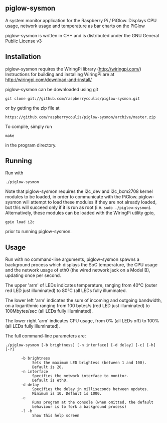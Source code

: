 piglow-sysmon
-------------
A system monitor application for the Raspberry Pi / PiGlow.
Displays CPU usage, network usage and temperature as bar charts on the PiGlow

piglow-sysmon is written in C++ and is distributed under the GNU General Public License v3

Installation
------------
piglow-sysmon requires the WiringPi library (http://wiringpi.com/)
Instructions for building and installing WiringPi are at http://wiringpi.com/download-and-install/

piglow-sysmon can be downloaded using git

	git clone git://github.com/raspberrycoulis/piglow-sysmon.git

or by getting the zip file at

    https://github.com/raspberrycoulis/piglow-sysmon/archive/master.zip

To compile, simply run

    make

in the program directory.

Running
-------

Run with

	./piglow-sysmon

Note that piglow-sysmon requires the i2c_dev and i2c_bcm2708 kernel modules to be loaded, in order to communicate with the PiGlow. piglow-sysmon will attempt to load these modules if they are not already loaded, but this will succeed only if it is run as root (i.e. `sudo ./piglow-sysmon`). Alternatively, these modules can be loaded with the WiringPi utility gpio,

	gpio load i2c

prior to running piglow-sysmon.

Usage
-----

Run with no command-line arguments, piglow-sysmon spawns a background process which displays the SoC temperature, the CPU usage and the network usage of eth0 (the wired network jack on a Model B), updating once per second.

The upper 'arm' of LEDs indicates temperature, ranging from 40°C (outer red LED just illuminated) to 80°C (all LEDs fully illuminated.

The lower left 'arm' indicates the sum of incoming and outgoing bandwidth, on a logarithmic ranging from 100 bytes/s (red LED just illuminated) to 100Mbytes/sec (all LEDs fully illuminated).

The lower right 'arm' indicates CPU usage, from 0% (all LEDs off) to 100% (all LEDs fully illuminated).

The full command-line parameters are:

	./piglow-sysmon [-b brightness] [-n interface] [-d delay] [-c] [-h] [-?]

		   -b brightness
		        Sets the maximum LED brightess (between 1 and 100).
		        Default is 20.
		   -n interface
		        Specifies the network interface to monitor.
		        Default is eth0.
		   -d delay
		        Specifies the delay in milliseconds between updates.
		        Minimum is 10. Default is 1000. 
		   -c
		        Runs program at the console (when omitted, the default
		        behaviour is to fork a background process)
		   -? -h
		        Show this help screen

